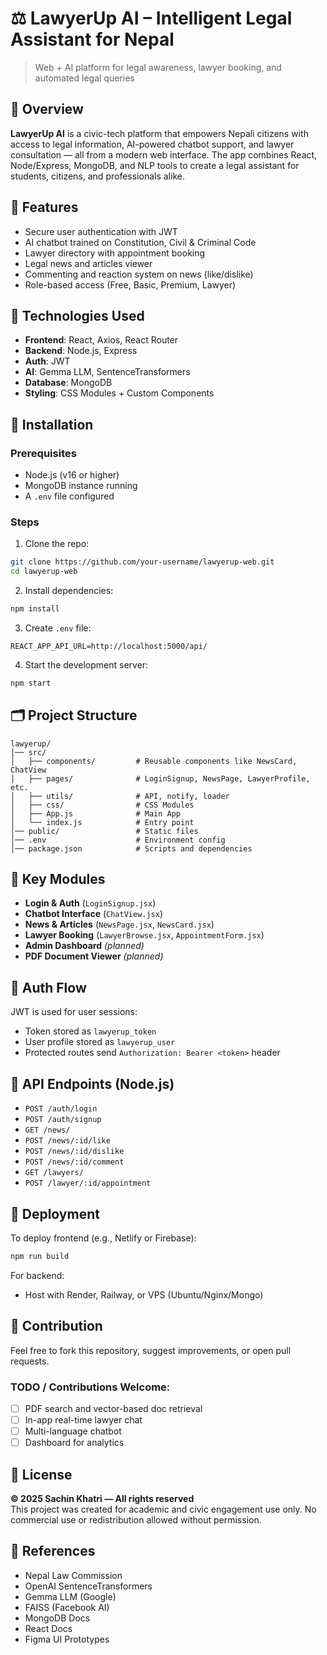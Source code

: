 
# ⚖️ LawyerUp AI – Intelligent Legal Assistant for Nepal  
> Web + AI platform for legal awareness, lawyer booking, and automated legal queries

## 📘 Overview

**LawyerUp AI** is a civic-tech platform that empowers Nepali citizens with access to legal information, AI-powered chatbot support, and lawyer consultation — all from a modern web interface. The app combines React, Node/Express, MongoDB, and NLP tools to create a legal assistant for students, citizens, and professionals alike.

## 🔑 Features

- Secure user authentication with JWT  
- AI chatbot trained on Constitution, Civil & Criminal Code  
- Lawyer directory with appointment booking  
- Legal news and articles viewer  
- Commenting and reaction system on news (like/dislike)  
- Role-based access (Free, Basic, Premium, Lawyer)

## 🧰 Technologies Used

- **Frontend**: React, Axios, React Router  
- **Backend**: Node.js, Express  
- **Auth**: JWT  
- **AI**: Gemma LLM, SentenceTransformers  
- **Database**: MongoDB  
- **Styling**: CSS Modules + Custom Components

## 🚀 Installation

### Prerequisites

- Node.js (v16 or higher)  
- MongoDB instance running  
- A `.env` file configured

### Steps

1. Clone the repo:
```bash
git clone https://github.com/your-username/lawyerup-web.git
cd lawyerup-web
```

2. Install dependencies:
```bash
npm install
```

3. Create `.env` file:
```env
REACT_APP_API_URL=http://localhost:5000/api/
```

4. Start the development server:
```bash
npm start
```

## 🗂️ Project Structure

```
lawyerup/
│── src/
│   ├── components/         # Reusable components like NewsCard, ChatView
│   ├── pages/              # LoginSignup, NewsPage, LawyerProfile, etc.
│   ├── utils/              # API, notify, loader
│   ├── css/                # CSS Modules
│   ├── App.js              # Main App
│   └── index.js            # Entry point
│── public/                 # Static files
│── .env                    # Environment config
│── package.json            # Scripts and dependencies
```

## 📌 Key Modules

- **Login & Auth** (`LoginSignup.jsx`)  
- **Chatbot Interface** (`ChatView.jsx`)  
- **News & Articles** (`NewsPage.jsx`, `NewsCard.jsx`)  
- **Lawyer Booking** (`LawyerBrowse.jsx`, `AppointmentForm.jsx`)  
- **Admin Dashboard** *(planned)*  
- **PDF Document Viewer** *(planned)*

## 🔐 Auth Flow

JWT is used for user sessions:

- Token stored as `lawyerup_token`
- User profile stored as `lawyerup_user`
- Protected routes send `Authorization: Bearer <token>` header

## 📡 API Endpoints (Node.js)

- `POST /auth/login`  
- `POST /auth/signup`  
- `GET /news/`  
- `POST /news/:id/like`  
- `POST /news/:id/dislike`  
- `POST /news/:id/comment`  
- `GET /lawyers/`  
- `POST /lawyer/:id/appointment`

## 🚢 Deployment

To deploy frontend (e.g., Netlify or Firebase):
```bash
npm run build
```

For backend:
- Host with Render, Railway, or VPS (Ubuntu/Nginx/Mongo)

## 🤝 Contribution

Feel free to fork this repository, suggest improvements, or open pull requests.

### TODO / Contributions Welcome:
- [ ] PDF search and vector-based doc retrieval  
- [ ] In-app real-time lawyer chat  
- [ ] Multi-language chatbot  
- [ ] Dashboard for analytics

## 📜 License

**© 2025 Sachin Khatri — All rights reserved**  
This project was created for academic and civic engagement use only. No commercial use or redistribution allowed without permission.

## 🔗 References

- Nepal Law Commission  
- OpenAI SentenceTransformers  
- Gemma LLM (Google)  
- FAISS (Facebook AI)  
- MongoDB Docs  
- React Docs  
- Figma UI Prototypes
